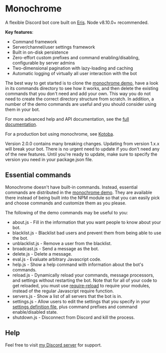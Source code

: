# Monochrome

A flexible Discord bot core built on [Eris](https://abal.moe/Eris/).
Node v8.10.0+ recommended.

__Key features__:
* Command framework
* Server/channel/user settings framework
* Built in on-disk persistence
* Zero-effort custom prefixes and command enabling/disabling, configurable by server admins
* Two-dimensional pagination with lazy-loading and caching
* Automatic logging of virtually all user interaction with the bot

The best way to get started is to clone the [monochrome demo](https://github.com/mistval/monochrome-demo), have a look in its commands directory to see how it works, and then delete the existing commands that you don't need and add your own. This way you do not need to create the correct directory structure from scratch. In addition, a number of the demo commands are useful and you should consider using them in your bot.

For more advanced help and API documentation, see the [full documentation](https://mistval.github.io/monochrome/Monochrome.html).

For a production bot using monochrome, see [Kotoba](http://kotobaweb.com/bot).

Version 2.0.0 contains many breaking changes. Updating from version 1.x.x will break your bot. There is no urgent need to update if you don't need any of the new features. Until you're ready to update, make sure to specify the version you need in your package.json file.

## Essential commands

Monochrome doesn't have built-in commands. Instead, essential commands are distributed in the [monochrome demo](https://github.com/mistval/monochrome-demo). They are available there instead of being built into the NPM module so that you can easily pick and choose commands and customize them as you please.

The following of the demo commands may be useful to you:
* about.js - Fill in the information that you want people to know about your bot.
* blacklist.js - Blacklist bad users and prevent them from being able to use the bot.
* unblacklist.js - Remove a user from the blacklist.
* broadcast.js - Send a message as the bot.
* delete.js - Delete a message.
* eval.js - Evaluate arbitrary Javascript code.
* help.js - Show a help command with information about the bot's commands.
* reload.js - Dynamically reload your commands, message processors, and settings without restarting the bot. Note that for all of your code to get reloaded, you must use [require-reload](https://www.npmjs.com/package/require-reload) to require your modules, instead of the regular Javascript require function.
* servers.js - Show a list of all servers that the bot is in.
* settings.js - Allow users to edit the settings that you specify in your [settings definition file](https://github.com/mistval/monochrome-demo/blob/master/server_settings.js), plus command prefixes and command enable/disabled state.
* shutdown.js - Disconnect from Discord and kill the process.

## Help

Feel free to visit [my Discord server](https://discordapp.com/invite/zkAKbyJ) for support.
